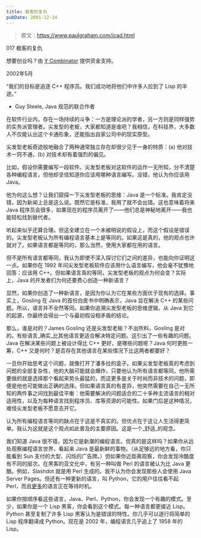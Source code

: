 ```yaml
---
title: 极客的复仇
pubDate: 2001-12-14
---
```


> 原文：https://www.paulgraham.com/icad.html 

            
017 极客的复仇

想要创业吗？由 [Y Combinator](http://ycombinator.com/apply.html) 提供资金支持。

2002年5月

“我们的目标是追逐 C++ 程序员。我们成功地将他们中许多人拉到了 Lisp 的半途。”
- Guy Steele, Java 规范的联合作者

在软件行业内，存在一场持续的斗争：一方是理论派的学者，另一方则是同样强势的实务派管理者。尖发型的老板，大家都知道是谁吧？我相信，在科技界，大多数人不仅能认出这个卡通形象，还能指出自家公司中的现实原型。

尖发型老板奇迹般地融合了两种通常独立存在却很少见于一身的特质：(a) 他对技术一窍不通，(b) 对技术却有着强烈的偏见。

比如，假设你需要编写一段软件。尖发型老板对这软件的运作一无所知，分不清楚各种编程语言，但他却坚信知道你应该用哪种语言编写。没错，他认为你应该用 Java。

他为何这么想？让我们窥探一下尖发型老板的思维：Java 是一个标准。我肯定没错，因为新闻上总是这么说。既然它是标准，我用了就不会出错。这也意味着将来 Java 程序员会很多，如果现在的程序员离开了——他们总是神秘地离开——我也能轻松找到替代者。

听起来似乎还算合理。但这全建立在一个未被明说的假设上，而这个假设是错误的。尖发型老板认为所有编程语言基本上是等同的。如果这是真的，他的观点也许就对了。如果语言都是等同的，那么当然，使用大家都在用的语言。

但不是所有语言都等同，我认为即使不深入探讨它们之间的差异，也能向你证明这一点。如果你在 1992 年问尖发型老板软件应该用什么语言编写，他会毫不犹豫地回答：应该用 C++。但如果语言真的等同，尖发型老板的观点为何会变？实际上，Java 的开发者们为何还要费心创造一种新语言？

显然，如果你创造了一种新语言，是因为你认为它在某些方面优于现有的选择。事实上，Gosling 在 Java 的首份白皮书中明确表示，Java 旨在解决 C++ 的某些问题。所以，语言并不全然等同。如果你追溯尖发型老板的思维逻辑，从 Java 到它的起源，你最终会得出一个与最初假设相矛盾的结论。

那么，谁是对的？James Gosling 还是尖发型老板？不出所料，Gosling 是对的。有些语言_确实_比其他语言更适合解决特定问题。这引出了一些有趣的问题。Java 在解决某些问题上被设计得比 C++ 更好，是哪些问题呢？Java 何时更胜一筹，C++ 又是何时？是否存在其他语言在某些情况下比这两者都要好？

一旦你开始思考这个问题，就像打开了潘多拉的盒子。如果尖发型老板真的考虑到问题的全部复杂性，他的大脑可能就会爆炸。只要他认为所有语言都等同，他所需要做的就是选择那个看起来势头最猛的，而这更多是关于时尚而非技术的问题，即便是他也可能做出正确的选择。但如果语言真的有差异，他突然需要在自己一无所知的两件事之间找到最佳平衡：他需要解决的问题适合的二十多种主流语言的相对适用性，以及为每种语言找到程序员、库等资源的可能性。如果门后是这种情况，难怪尖发型老板不愿意去开它。

认为所有编程语言等同的缺点在于这是不真实的。但优点在于这让人生活得更简单。我认为这就是这个观点如此普及的主要原因。这是一个_舒适_的观念。

我们知道 Java 很不错，因为它是新潮的编程语言。但真的是这样吗？如果你从远处观察编程语言世界，看起来 Java 是最新鲜的事物。（从足够远的地方看，你只能看到 Sun 支付的大型、闪烁的广告牌。）但如果你近距离观察，你会发现冷酷度有不同的层次。在黑客的亚文化中，有另一种叫做 Perl 的语言被认为比 Java 更酷。例如，Slashdot 就是用 Perl 生成的。我不认为你会发现那些人会使用 Java Server Pages。但还有一种更新的语言，叫 Python，它的用户往往看不起 Perl，而且[更多](accgen.html)的语言正在等待时机。

如果你按顺序看这些语言，Java、Perl、Python，你会发现一个有趣的模式。至少，如果你是一个 Lisp 黑客，你会看到这个模式。每一种语言都更接近 Lisp。Python 甚至复制了许多 Lisp 黑客认为是错误的特性。你几乎可以逐行将简单的 Lisp 程序翻译成 Python。现在是 2002 年，编程语言几乎追上了 1958 年的 Lisp。

